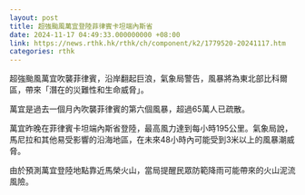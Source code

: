 ```yaml
---
layout: post
title: 超強颱風萬宜登陸菲律賓卡坦端內斯省
date: 2024-11-17 04:49:33.000000000 +08:00
link: https://news.rthk.hk/rthk/ch/component/k2/1779520-20241117.htm
categories: rthk
---
```


超強颱風萬宜吹襲菲律賓，沿岸翻起巨浪，氣象局警告，風暴將為東北部比科爾區，帶來「潛在的災難性和生命威脅」。

萬宜是過去一個月內吹襲菲律賓的第六個風暴，超過65萬人已疏散。

萬宜昨晚在菲律賓卡坦端內斯省登陸，最高風力達到每小時195公里。氣象局說，馬尼拉和其他易受影響的沿海地區，在未來48小時內可能受到3米以上的風暴潮威脅。

由於預測萬宜登陸地點靠近馬榮火山，當局提醒民眾防範降雨可能帶來的火山泥流風險。
